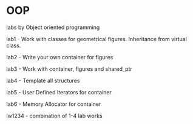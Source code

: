 # OOP
labs by Object oriented programming

lab1 - Work with classes for geometrical figures. Inheritance from virtual class. 

lab2 - Write your own container for figures

lab3 - Work with container, figures and shared_ptr

lab4 - Template all structures

lab5 - User Defined Iterators for container

lab6 - Memory Allocator for container

lw1234 - combination of 1-4 lab works

